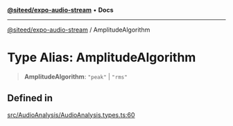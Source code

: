 [**@siteed/expo-audio-stream**](../README.md) • **Docs**

***

[@siteed/expo-audio-stream](../README.md) / AmplitudeAlgorithm

# Type Alias: AmplitudeAlgorithm

> **AmplitudeAlgorithm**: `"peak"` \| `"rms"`

## Defined in

[src/AudioAnalysis/AudioAnalysis.types.ts:60](https://github.com/deeeed/expo-audio-stream/blob/60e675a021f183fb76c5638eedccffb6303b694c/packages/expo-audio-stream/src/AudioAnalysis/AudioAnalysis.types.ts#L60)
